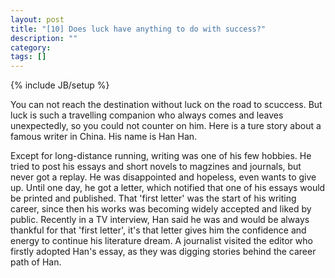 ```yaml
---
layout: post
title: "[10] Does luck have anything to do with success?"
description: ""
category: 
tags: []
---
```

{% include JB/setup %}

You can not reach the destination without luck on the road to scuccess. But luck is such a travelling companion who always comes and leaves unexpectedly, so you could not counter on him. Here is a ture story about a famous writer in China. His name is Han Han.

Except for long-distance running, writing was one of his few hobbies. He tried to post his essays and short novels to magzines and journals, but never got a replay. He was disappointed and hopeless, even wants to give up. Until one day, he got a letter, which notified that one of his essays would be printed and published. That 'first letter' was the start of his writing career, since then his works was becoming widely accepted and liked by public. Recently in a TV interview, Han said he was and would be always thankful for that 'first letter', it's that letter gives him the confidence and energy to continue his literature dream. A journalist visited the editor who firstly adopted Han's essay, as they was digging stories behind the career path of Han. 
